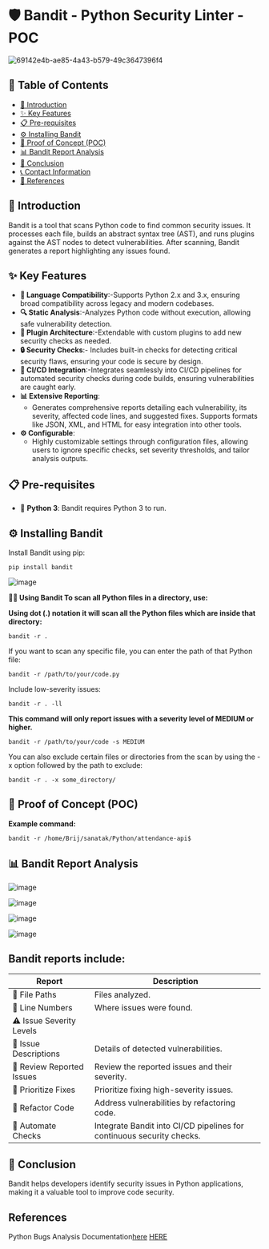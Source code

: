 

# 🛡️ Bandit - Python Security Linter -POC

![69142e4b-ae85-4a43-b579-49c3647396f4](https://github.com/user-attachments/assets/5e826071-e611-49ae-a182-2af0f0d49128)



## 📑 Table of Contents
- [📖 Introduction](#-introduction)
- [✨ Key Features](#-key-features)
- [📋 Pre-requisites](#-pre-requisites)
- [⚙️ Installing Bandit](#️-installing-bandit)
- [🚀 Proof of Concept (POC)](#-proof-of-concept-poc)
- [📊 Bandit Report Analysis](#-bandit-report-analysis)
- [🏁 Conclusion](#-conclusion)
- [📞 Contact Information](#-contact-information)
- [🔗 References](#-references)

## 📖 Introduction
Bandit is a tool that scans Python code to find common security issues. It processes each file, builds an abstract syntax tree (AST), and runs plugins against the AST nodes to detect vulnerabilities. After scanning, Bandit generates a report highlighting any issues found.

## ✨ Key Features
- **🐍 Language Compatibility**:-Supports Python 2.x and 3.x, ensuring broad compatibility across legacy and modern codebases.  
- **🔍 Static Analysis**:-Analyzes Python code without execution, allowing safe vulnerability detection. 
- **🔌 Plugin Architecture**:-Extendable with custom plugins to add new security checks as needed.
- **🔒 Security Checks**:- Includes built-in checks for detecting critical security flaws, ensuring your code is secure by design.
- **🤖 CI/CD Integration**:-Integrates seamlessly into CI/CD pipelines for automated security checks during code builds, ensuring vulnerabilities are caught early.
- **📊 Extensive Reporting**: 
  - Generates comprehensive reports detailing each vulnerability, its severity, affected code lines, and suggested fixes. Supports formats like JSON, XML, and HTML for easy integration into other tools.
- **⚙️ Configurable**: 
  - Highly customizable settings through configuration files, allowing users to ignore specific checks, set severity thresholds, and tailor analysis outputs.

## 📋 Pre-requisites
- 🐍 **Python 3**: Bandit requires Python 3 to run.

## ⚙️ Installing Bandit
Install Bandit using pip:

```
pip install bandit
```
![image](https://github.com/user-attachments/assets/09caeabf-787c-4b76-a92b-a23324764c61)



**🧑‍💻 Using Bandit
To scan all Python files in a directory, use:**

**Using dot (.) notation it will scan all the Python files which are inside that directory:**
```
bandit -r .
```

If you want to scan any specific file, you can enter the path of that Python file:

```
bandit -r /path/to/your/code.py
```

Include low-severity issues:

```
bandit -r . -ll
```


**This command will only report issues with a severity level of MEDIUM or higher.**
```
bandit -r /path/to/your/code -s MEDIUM
```



You can also exclude certain files or directories from the scan by using the -x option followed by the path to exclude:

```
bandit -r . -x some_directory/
```
## 🚀  Proof of Concept (POC)

**Example command:**
```
bandit -r /home/Brij/sanatak/Python/attendance-api$
```
## 📊 Bandit Report Analysis

![image](https://github.com/user-attachments/assets/4aaac4e3-8548-412d-87c7-2a63e8fc458c)

![image](https://github.com/user-attachments/assets/0589bd44-5649-4994-98f3-19efab36821e)


![image](https://github.com/user-attachments/assets/3a726e48-39bd-442e-b68c-a5509852367c)



![image](https://github.com/user-attachments/assets/769f7fb3-f390-4a49-86db-bd8768a5260d)




## Bandit reports include:

| Report | Description                                          |
|-----------|------------------------------------------------------|
|📁 File Paths |Files analyzed.|
|🔢 Line Numbers| Where issues were found.|
|⚠️ Issue Severity Levels| |Low, Medium, High.|
|📝 Issue Descriptions | Details of detected vulnerabilities.|
|📄 Review Reported Issues| Review the reported issues and their severity.|
|🚨 Prioritize Fixes| Prioritize fixing high-severity issues.|
|🔄 Refactor Code | Address vulnerabilities by refactoring code.|
|🔁 Automate Checks| Integrate Bandit into CI/CD pipelines for continuous security checks.|

## 🏁 Conclusion
Bandit helps developers identify security issues in Python applications, making it a valuable tool to improve code security.

## References
Python Bugs Analysis Documentation[here](https://github.com/mygurukulam-p10/Documention/tree/main/Application%20CI%20Design/Python%20CI%20Checks/Bugs%20analysis/Bug%20analysis%20Doc)
[HERE](https://pypi.org/project/bandit/)

